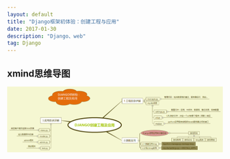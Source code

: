 ```yaml
---
layout: default
title: "Django框架初体验：创建工程与应用"
date: 2017-01-30 
description: "Django、web"
tag: Django 
---  
```

## xmind思维导图

 ![](/images/posts/Django/image01.png)
